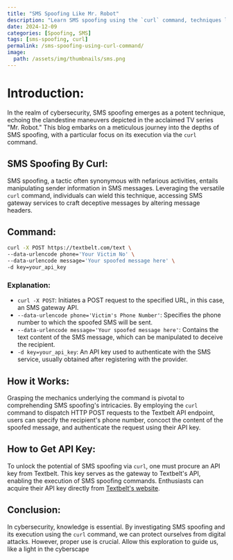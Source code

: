 ```yaml
---
title: "SMS Spoofing Like Mr. Robot"
description: "Learn SMS spoofing using the `curl` command, techniques like depicted in 'Mr. Robot'."
date: 2024-12-09
categories: [Spoofing, SMS]
tags: [sms-spoofing, curl]
permalink: /sms-spoofing-using-curl-command/
image:
  path: /assets/img/thumbnails/sms.png
---
```


# Introduction:

In the realm of cybersecurity, SMS spoofing emerges as a potent technique, echoing the clandestine maneuvers depicted in the acclaimed TV series "Mr. Robot." This blog embarks on a meticulous journey into the depths of SMS spoofing, with a particular focus on its execution via the `curl` command.

## SMS Spoofing By Curl:

SMS spoofing, a tactic often synonymous with nefarious activities, entails manipulating sender information in SMS messages. Leveraging the versatile `curl` command, individuals can wield this technique, accessing SMS gateway services to craft deceptive messages by altering message headers.

## Command:

```bash
curl -X POST https://textbelt.com/text \
--data-urlencode phone='Your Victim No' \
--data-urlencode message='Your spoofed message here' \
-d key=your_api_key
```
### Explanation:

- `curl -X POST`: Initiates a POST request to the specified URL, in this case, an SMS gateway API.
- `--data-urlencode phone='Victim's Phone Number'`: Specifies the phone number to which the spoofed SMS will be sent.
- `--data-urlencode message='Your spoofed message here'`: Contains the text content of the SMS message, which can be manipulated to deceive the recipient.
- `-d key=your_api_key`: An API key used to authenticate with the SMS service, usually obtained after registering with the provider.

## How it Works:

Grasping the mechanics underlying the command is pivotal to comprehending SMS spoofing's intricacies. By employing the `curl` command to dispatch HTTP POST requests to the Textbelt API endpoint, users can specify the recipient's phone number, concoct the content of the spoofed message, and authenticate the request using their API key.

## How to Get API Key:

To unlock the potential of SMS spoofing via `curl`, one must procure an API key from Textbelt. This key serves as the gateway to Textbelt's API, enabling the execution of SMS spoofing commands. Enthusiasts can acquire their API key directly from [Textbelt's website](https://textbelt.com/).

## Conclusion:

In cybersecurity, knowledge is essential. By investigating SMS spoofing and its execution using the `curl` command, we can protect ourselves from digital attacks. However, proper use is crucial. Allow this exploration to guide us, like a light in the cyberscape
